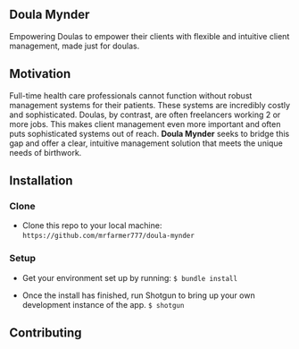 ## Doula Mynder

Empowering Doulas to empower their clients with flexible and intuitive client management, made just for doulas.

## Motivation
Full-time health care professionals cannot function without robust management systems for their patients. These systems
are incredibly costly and sophisticated. Doulas, by contrast, are often freelancers working 2 or more jobs. This
makes client management even more important and often puts sophisticated systems out of reach. __Doula Mynder__ seeks to
bridge this gap and offer a clear, intuitive management solution that meets the unique needs of birthwork.

## Installation

### Clone
* Clone this repo to your local machine: `https://github.com/mrfarmer777/doula-mynder`

### Setup
* Get your environment set up by running:
 ```$ bundle install```

* Once the install has finished, run Shotgun to bring up your own development instance of the app.
```$ shotgun```


## Contributing
